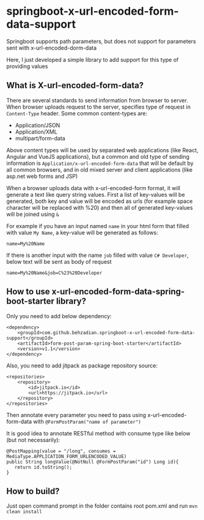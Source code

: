 # springboot-x-url-encoded-form-data-support

Springboot supports path parameters, but does not support for parameters sent with x-url-encoded-dorm-data

Here, I just developed a simple library to add support for this type of providing values

## What is X-url-encoded-form-data?
There are several standards to send information from browser to server.
When browser uploads request to the server, specifies type of request in `Content-Type` header. Some common content-types are:
- Application/JSON
- Application/XML
- multipart/form-data

Above content types will be used by separated web applications (like React, Angular and VueJS applications), but a common and old type of sending information is `Application/x-url-encoded-form-data` that will be default by all common browsers, and in old mixed server and client applications (like asp.net web forms and JSP)

When a browser uploads data with x-url-encoded-form format, it will generate a text like query string values. First a list of key-values will be generated, both key and value will be encoded as urls (for example space character will be replaced with %20) and then all of generated key-values will be joined using `&`

For example if you have an input named `name` in your html form that filled with value `My Name`, a key-value will be generated as follows:

```name=My%20Name```

If there is another input with the name `job` filled with value `C# Developer`, below text will be sent as body of request

```name=My%20Name&job=C%23%20Developer```

## How to use x-url-encoded-form-data-spring-boot-starter library?
Only you need to add below dependency:
```
<dependency>
    <groupId>com.github.behzadian.springboot-x-url-encoded-form-data-support</groupId>
    <artifactId>form-post-param-spring-boot-starter</artifactId>
    <version>v1.1</version>
</dependency>
```

Also, you need to add jitpack as package repository source:

```
<repositories>
    <repository>
        <id>jitpack.io</id>
        <url>https://jitpack.io</url>
    </repository>
</repositories>
```

Then annotate every parameter you need to pass using x-url-encoded-form-data with `@FormPostParam("name of parameter")`

It is good idea to annotate RESTful method with consume type like below (but not necessarily):
```
@PostMapping(value = "/long", consumes = MediaType.APPLICATION_FORM_URLENCODED_VALUE)
public String longValue(@NotNull @FormPostParam("id") Long id){
   return id.toString();
}
```

## How to build?
Just open command prompt in the folder contains root pom.xml and run `mvn clean install`